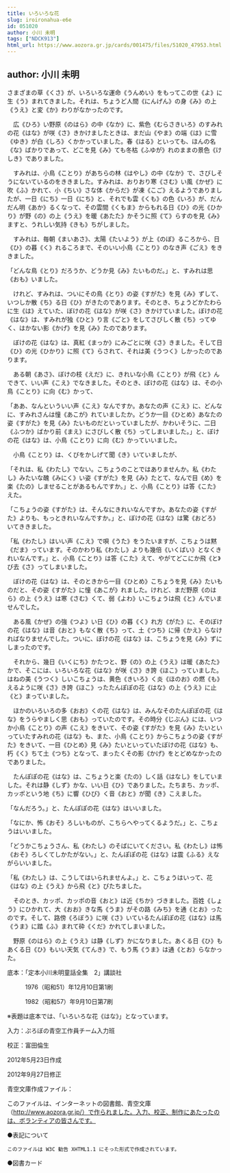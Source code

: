 ```yaml
---
title: いろいろな花
slug: iroironahua-e6e
id: 051020
author: 小川 未明
tags: ["NDCK913"]
html_url: https://www.aozora.gr.jp/cards/001475/files/51020_47953.html
---
```


## author: 小川 未明

さまざまの草《くさ》が、いろいろな運命《うんめい》をもってこの世《よ》に生《う》まれてきました。それは、ちょうど人間《にんげん》の身《み》の上《うえ》と変《か》わりがなかったのです。

　広《ひろ》い野原《のはら》の中《なか》に、紫色《むらさきいろ》のすみれの花《はな》が咲《さ》きかけましたときは、まだ山《やま》の端《は》に雪《ゆき》が白《しろ》くかかっていました。春《はる》といっても、ほんの名《な》ばかりであって、どこを見《み》ても冬枯《ふゆが》れのままの景色《けしき》でありました。

　すみれは、小鳥《ことり》があちらの林《はやし》の中《なか》で、さびしそうにないているのをききました。すみれは、おりおり寒《さむ》い風《かぜ》に吹《ふ》かれて、小《ちい》さな体《からだ》が凍《こご》えるようでありましたが、一日《にち》一日《にち》と、それでも雲《くも》の色《いろ》が、だんだん明《あか》るくなって、その雲間《くもま》からもれる日《ひ》の光《ひかり》が野《の》の上《うえ》を暖《あたた》かそうに照《て》らすのを見《み》ますと、うれしい気持《きも》ちがしました。

　すみれは、毎朝《まいあさ》、太陽《たいよう》が上《のぼ》るころから、日《ひ》の暮《く》れるころまで、そのいい小鳥《ことり》のなき声《ごえ》をききました。

「どんな鳥《とり》だろうか、どうか見《み》たいものだ。」と、すみれは思《おも》いました。

　けれど、すみれは、ついにその鳥《とり》の姿《すがた》を見《み》ずして、いつしか散《ち》る日《ひ》がきたのであります。そのとき、ちょうどかたわらに生《は》えていた、ぼけの花《はな》が咲《さ》きかけていました。ぼけの花《はな》は、すみれが独《ひと》り言《ごと》をしてさびしく散《ち》ってゆく、はかない影《かげ》を見《み》たのであります。

　ぼけの花《はな》は、真紅《まっか》にみごとに咲《さ》きました。そして日《ひ》の光《ひかり》に照《て》らされて、それは美《うつく》しかったのであります。

　ある朝《あさ》、ぼけの枝《えだ》に、きれいな小鳥《ことり》が飛《と》んできて、いい声《こえ》でなきました。そのとき、ぼけの花《はな》は、その小鳥《ことり》に向《む》かって、

「ああ、なんといういい声《こえ》なんですか。あなたの声《こえ》に、どんなに、すみれさんは憧《あこが》れていましたか。どうか一目《ひとめ》あなたの姿《すがた》を見《み》たいものだといっていましたが、かわいそうに、二日《ふつか》ばかり前《まえ》にさびしく散《ち》ってしまいました。」と、ぼけの花《はな》は、小鳥《ことり》に向《む》かっていいました。

　小鳥《ことり》は、くびをかしげて聞《き》いていましたが、

「それは、私《わたし》でない。こちょうのことではありませんか。私《わたし》みたいな醜《みにく》い姿《すがた》を見《み》たとて、なんで目《め》を楽《たの》しませることがあるもんですか。」と、小鳥《ことり》は答《こた》えた。

「こちょうの姿《すがた》は、そんなにきれいなんですか。あなたの姿《すがた》よりも、もっときれいなんですか。」と、ぼけの花《はな》は驚《おどろ》いてききました。

「私《わたし》はいい声《こえ》で唄《うた》をうたいますが、こちょうは黙《だま》っています。そのかわり私《わたし》よりも幾倍《いくばい》となくきれいなんです。」と、小鳥《ことり》は答《こた》えて、やがてどこにか飛《と》び去《さ》ってしまいました。

　ぼけの花《はな》は、そのときから一目《ひとめ》こちょうを見《み》たいものだと、その姿《すがた》に憧《あこが》れました。けれど、まだ野原《のはら》の上《うえ》は寒《さむ》くて、弱《よわ》いこちょうは飛《と》んでいませんでした。

　ある風《かぜ》の強《つよ》い日《ひ》の暮《く》れ方《がた》に、そのぼけの花《はな》は音《おと》もなく散《ち》って、土《つち》に帰《かえ》らなければなりませんでした。ついに、ぼけの花《はな》は、こちょうを見《み》ずにしまったのです。

　それから、幾日《いくにち》かたつと、野《の》の上《うえ》は暖《あたた》かで、そこには、いろいろな花《はな》が咲《さ》き誇《ほこ》っていました。はねの美《うつく》しいこちょうは、黄色《きいろ》く炎《ほのお》の燃《も》えるように咲《さ》き誇《ほこ》ったたんぽぽの花《はな》の上《うえ》に止《と》まっていました。

　ほかのいろいろの多《おお》くの花《はな》は、みんなそのたんぽぽの花《はな》をうらやましく思《おも》っていたのです。その時分《じぶん》には、いつか小鳥《ことり》の声《こえ》をきいて、その姿《すがた》を見《み》たいといっていたすみれの花《はな》も、また、小鳥《ことり》からこちょうの姿《すがた》をきいて、一目《ひとめ》見《み》たいといっていたぼけの花《はな》も、朽《く》ちて土《つち》となって、まったくその影《かげ》をとどめなかったのでありました。

　たんぽぽの花《はな》は、こちょうと楽《たの》しく話《はなし》をしていました。それは静《しず》かな、いい日《ひ》でありました。たちまち、カッポ、カッポという地《ち》に響《ひび》く音《おと》が聞《き》こえました。

「なんだろう。」と、たんぽぽの花《はな》はいいました。

「なにか、怖《おそ》ろしいものが、こちらへやってくるようだ。」と、こちょうはいいました。

「どうかこちょうさん、私《わたし》のそばにいてください。私《わたし》は怖《おそ》ろしくてしかたがない。」と、たんぽぽの花《はな》は震《ふる》えながらいいました。

「私《わたし》は、こうしてはいられませんよ。」と、こちょうはいって、花《はな》の上《うえ》から飛《と》びたちました。

　そのとき、カッポ、カッポの音《おと》は近《ちか》づきました。百姓《しょう》にひかれて、大《おお》きな馬《うま》がその路《みち》を通《とお》ったのです。そして、路傍《ろぼう》に咲《さ》いているたんぽぽの花《はな》は馬《うま》に踏《ふ》まれて砕《くだ》かれてしまいました。

　野原《のはら》の上《うえ》は静《しず》かになりました。あくる日《ひ》もあくる日《ひ》もいい天気《てんき》で、もう馬《うま》は通《とお》らなかった。













底本：「定本小川未明童話全集　2」講談社

　　　1976（昭和51）年12月10日第1刷

　　　1982（昭和57）年9月10日第7刷

※表題は底本では、「いろいろな花《はな》」となっています。

入力：ぷろぼの青空工作員チーム入力班

校正：富田倫生

2012年5月23日作成

2012年9月27日修正

青空文庫作成ファイル：

このファイルは、インターネットの図書館、青空文庫（http://www.aozora.gr.jp/）で作られました。入力、校正、制作にあたったのは、ボランティアの皆さんです。











●表記について


	このファイルは W3C 勧告 XHTML1.1 にそった形式で作成されています。







●図書カード